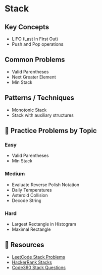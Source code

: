 # Stack

## Key Concepts
- LIFO (Last In First Out)
- Push and Pop operations

## Common Problems
- Valid Parentheses
- Next Greater Element
- Min Stack

## Patterns / Techniques
- Monotonic Stack
- Stack with auxiliary structures

## 🔹 Practice Problems by Topic

### Easy

* Valid Parentheses
* Min Stack

### Medium

* Evaluate Reverse Polish Notation
* Daily Temperatures
* Asteroid Collision
* Decode String

### Hard

* Largest Rectangle in Histogram
* Maximal Rectangle

## 🔹 Resources

* [LeetCode Stack Problems](https://leetcode.com/tag/stack/)
* [HackerRank Stacks](https://www.hackerrank.com/domains/data-structures/stacks)
* [Code360 Stack Questions](https://www.naukri.com/code360/problem-lists/stack-questions)
